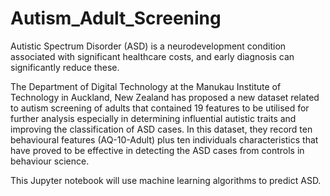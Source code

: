 # Autism_Adult_Screening

Autistic Spectrum Disorder (ASD) is a neurodevelopment condition associated with significant healthcare costs, and early diagnosis can significantly reduce these. 

The Department of Digital Technology at the Manukau Institute of Technology in Auckland, New Zealand has proposed a new dataset related to autism screening of adults that contained 19 features to be utilised for further analysis especially in determining influential autistic traits and improving the classification of ASD cases. In this dataset, they record ten behavioural features (AQ-10-Adult) plus ten individuals characteristics that have proved to be effective in detecting the ASD cases from controls in behaviour science.

This Jupyter notebook will use machine learning algorithms to predict ASD.
 
